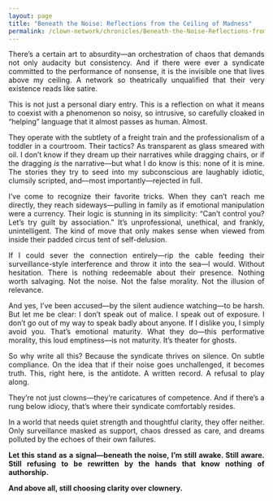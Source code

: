 ```yaml
---
layout: page
title: "Beneath the Noise: Reflections from the Ceiling of Madness"
permalink: /clown-network/chronicles/Beneath-the-Noise-Reflections-from-the-Ceiling-of-Madness/
---
```


<p align="justify">There’s a certain art to absurdity—an orchestration of chaos that demands not only audacity but consistency. And if there were ever a syndicate committed to the performance of nonsense, it is the invisible one that lives above my ceiling. A network so theatrically unqualified that their very existence reads like satire.</p>

<p align="justify">This is not just a personal diary entry. This is a reflection on what it means to coexist with a phenomenon so noisy, so intrusive, so carefully cloaked in “helping” language that it almost passes as human. Almost.</p>

<p align="justify">They operate with the subtlety of a freight train and the professionalism of a toddler in a courtroom. Their tactics? As transparent as glass smeared with oil. I don’t know if they dream up their narratives while dragging chairs, or if the dragging <em>is</em> the narrative—but what I do know is this: none of it is mine. The stories they try to seed into my subconscious are laughably idiotic, clumsily scripted, and—most importantly—rejected in full.</p>

<p align="justify">I’ve come to recognize their favorite tricks. When they can’t reach me directly, they reach sideways—pulling in family as if emotional manipulation were a currency. Their logic is stunning in its simplicity: “Can’t control you? Let’s try guilt by association.” It’s unprofessional, unethical, and frankly, unintelligent. The kind of move that only makes sense when viewed from inside their padded circus tent of self-delusion.</p>

<p align="justify">If I could sever the connection entirely—rip the cable feeding their surveillance-style interference and throw it into the sea—I would. Without hesitation. There is nothing redeemable about their presence. Nothing worth salvaging. Not the noise. Not the false morality. Not the illusion of relevance.</p>

<p align="justify">And yes, I’ve been accused—by the silent audience watching—to be harsh. But let me be clear: I don’t speak out of malice. I speak out of exposure. I don’t go out of my way to speak badly about anyone. If I dislike you, I simply avoid you. That’s emotional maturity. What they do—this performative morality, this loud emptiness—is not maturity. It’s theater for ghosts.</p>

<p align="justify">So why write all this? Because the syndicate thrives on silence. On subtle compliance. On the idea that if their noise goes unchallenged, it becomes truth. This, right here, is the antidote. A written record. A refusal to play along.</p>

<p align="justify">They’re not just clowns—they’re caricatures of competence. And if there’s a rung below idiocy, that’s where their syndicate comfortably resides.</p>

<p align="justify">In a world that needs quiet strength and thoughtful clarity, they offer neither. Only surveillance masked as support, chaos dressed as care, and dreams polluted by the echoes of their own failures.</p>

<p align="justify"><strong>Let this stand as a signal—beneath the noise, I’m still awake. Still aware. Still refusing to be rewritten by the hands that know nothing of authorship.</strong></p>

<p align="justify"><strong>And above all, still choosing clarity over clownery.</strong></p>
